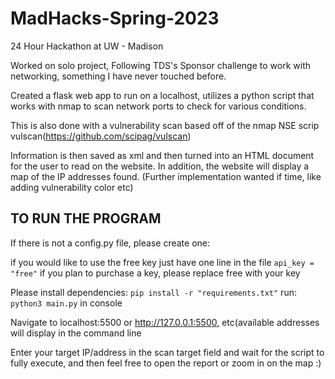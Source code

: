 # MadHacks-Spring-2023

24 Hour Hackathon at UW - Madison

Worked on solo project, Following TDS's Sponsor challenge to work with networking, something I have never touched before. 

Created a flask web app to run on a localhost, utilizes a python script that works with nmap to scan network ports to check for various conditions.

This is also done with a vulnerability scan based off of the nmap NSE scrip vulscan(https://github.com/scipag/vulscan)

Information is then saved as xml and then turned into an HTML document for the user to read on the website. In addition, the website will display a map of the IP addresses found.
(Further implementation wanted if time, like adding vulnerability color etc)

## TO RUN THE PROGRAM

If there is not a config.py file, please create one:

if you would like to use the free key just have one line in the file
```api_key = "free"```
if you plan to purchase a key, please replace free with your key

Please install dependencies: ```pip install -r "requirements.txt"```
run: ```python3 main.py``` in console

Navigate to localhost:5500 or http://127.0.0.1:5500, etc(available addresses will display in the command line

Enter your target IP/address in the scan target field and wait for the script to fully execute, and then feel free to open the report or zoom in on the map  :)



